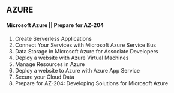 ## AZURE

####  Microsoft Azure || Prepare for AZ-204
1) Create Serverless Applications
2) Connect Your Services with Microsoft Azure Service Bus
3) Data Storage in Microsoft Azure for Associate Developers
4) Deploy a website with Azure Virtual Machines
5) Manage Resources in Azure
6) Deploy a website to Azure with Azure App Service
7) Secure your Cloud Data
8) Prepare for AZ-204: Developing Solutions for Microsoft Azure
